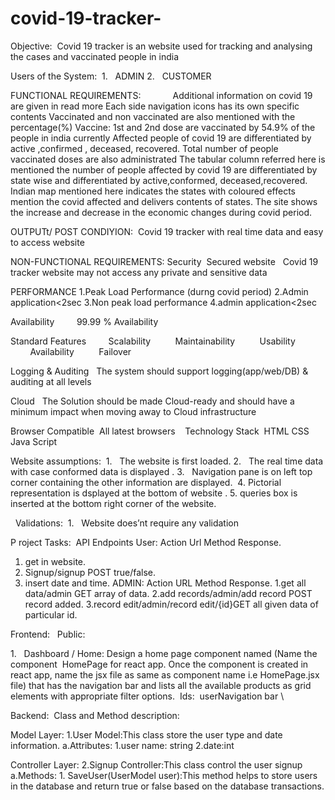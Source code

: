 # covid-19-tracker-
Objective: 
                    Covid 19 tracker is an website used for tracking and analysing the cases and vaccinated people in india

Users of the System: 
1.   ADMIN
2.   CUSTOMER

FUNCTIONAL REQUIREMENTS:           
 Additional information on covid 19 are given in read more
Each side navigation icons has its own specific contents
Vaccinated and non vaccinated are also mentioned with the percentage(%)
Vaccine: 1st  and 2nd dose are vaccinated by 54.9% of the people in india currently
Affected people of covid 19 are differentiated by active ,confirmed , deceased, recovered.
Total number of people vaccinated doses are also administrated
The tabular column referred here is mentioned the number of people affected by covid 19 are differentiated by state wise  and differentiated  by active,conformed, deceased,recovered.
Indian map mentioned here indicates the states with coloured effects mention the covid affected and delivers contents of states.
The site shows the increase and decrease in the economic changes during covid period.
 
 
OUTPUTt/ POST CONDIYION: 
Covid  19 tracker with real time data and easy to access website

NON-FUNCTIONAL REQUIREMENTS:
Security 
Secured website  
Covid 19 tracker website may not access any private and sensitive data

PERFORMANCE
1.Peak Load Performance (durng covid period)
2.Admin application<2sec
3.Non peak load performance
4.admin application<2sec

Availability 
       99.99 % Availability 

Standard Features 
       Scalability 
        Maintainability 
        Usability 
        Availability 
        Failover 

Logging & Auditing 
 The system should support logging(app/web/DB) & auditing at all levels 

Cloud 
 The Solution should be made Cloud-ready and should have a minimum impact when moving away to Cloud infrastructure 

Browser Compatible 
All latest browsers 
 
Technology Stack 
HTML
CSS
Java Script
 

Website assumptions: 
1.   The website is first loaded.
2.   The real time data with  case conformed  data is displayed .
3.   Navigation pane is on left top corner containing the other information are displayed. 
4.   Pictorial representation is dsplayed at the bottom of website .
5.   queries box is inserted at the bottom right corner of the website.

 
Validations: 
1.   Website does’nt require any validation

P roject Tasks: 
API Endpoints 
User:
Action Url Method Response.
1. get in website.
2. Signup/signup POST true/false.
3. insert date and time.
ADMIN:
Action URL Method Response.
1.get all data/admin GET array of data.
2.add records/admin/add record POST record added.
3.record edit/admin/record edit/{id}GET all given data of particular id.














Frontend:  
Public: 

1.   Dashboard / Home: Design a home page component named (Name the component  HomePage for react app. Once the component is created in react app, name the jsx file as same as component name i.e HomePage.jsx file) that has the navigation bar and lists all the available products as grid elements with appropriate filter options. 
Ids: 
userNavigation bar \

Backend: 
Class and Method description:

Model Layer:
1.User Model:This class store the user type and date information.
a.Attributes:
             1.user name: string
             2.date:int
 
Controller Layer:
2.Signup Controller:This class control the user signup
a.Methods:
           1. SaveUser(UserModel user):This method helps to store users in the database and return true or false based on the database transactions.  






                   

 
 
